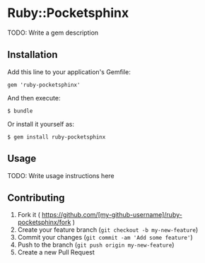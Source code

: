# Ruby::Pocketsphinx

TODO: Write a gem description

## Installation

Add this line to your application's Gemfile:

    gem 'ruby-pocketsphinx'

And then execute:

    $ bundle

Or install it yourself as:

    $ gem install ruby-pocketsphinx

## Usage

TODO: Write usage instructions here

## Contributing

1. Fork it ( https://github.com/[my-github-username]/ruby-pocketsphinx/fork )
2. Create your feature branch (`git checkout -b my-new-feature`)
3. Commit your changes (`git commit -am 'Add some feature'`)
4. Push to the branch (`git push origin my-new-feature`)
5. Create a new Pull Request
